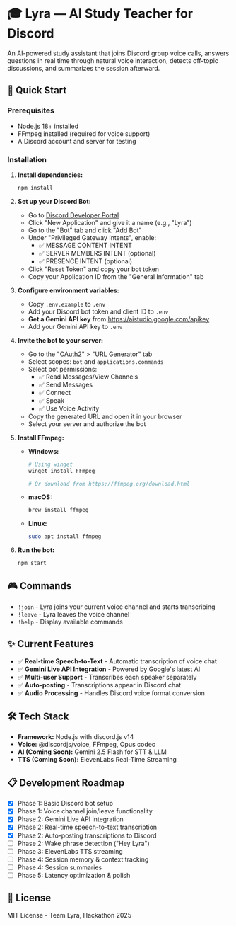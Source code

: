 # 🎓 Lyra — AI Study Teacher for Discord

An AI-powered study assistant that joins Discord group voice calls, answers questions in real time through natural voice interaction, detects off-topic discussions, and summarizes the session afterward.

## 🚀 Quick Start

### Prerequisites
- Node.js 18+ installed
- FFmpeg installed (required for voice support)
- A Discord account and server for testing

### Installation

1. **Install dependencies:**
   ```bash
   npm install
   ```

2. **Set up your Discord Bot:**
   - Go to [Discord Developer Portal](https://discord.com/developers/applications)
   - Click "New Application" and give it a name (e.g., "Lyra")
   - Go to the "Bot" tab and click "Add Bot"
   - Under "Privileged Gateway Intents", enable:
     - ✅ MESSAGE CONTENT INTENT
     - ✅ SERVER MEMBERS INTENT (optional)
     - ✅ PRESENCE INTENT (optional)
   - Click "Reset Token" and copy your bot token
   - Copy your Application ID from the "General Information" tab

3. **Configure environment variables:**
   - Copy `.env.example` to `.env`
   - Add your Discord bot token and client ID to `.env`
   - **Get a Gemini API key** from https://aistudio.google.com/apikey
   - Add your Gemini API key to `.env`

4. **Invite the bot to your server:**
   - Go to the "OAuth2" > "URL Generator" tab
   - Select scopes: `bot` and `applications.commands`
   - Select bot permissions:
     - ✅ Read Messages/View Channels
     - ✅ Send Messages
     - ✅ Connect
     - ✅ Speak
     - ✅ Use Voice Activity
   - Copy the generated URL and open it in your browser
   - Select your server and authorize the bot

5. **Install FFmpeg:**
   - **Windows:** 
     ```bash
     # Using winget
     winget install FFmpeg
     
     # Or download from https://ffmpeg.org/download.html
     ```
   - **macOS:** 
     ```bash
     brew install ffmpeg
     ```
   - **Linux:** 
     ```bash
     sudo apt install ffmpeg
     ```

6. **Run the bot:**
   ```bash
   npm start
   ```

## 🎮 Commands

- `!join` - Lyra joins your current voice channel and starts transcribing
- `!leave` - Lyra leaves the voice channel
- `!help` - Display available commands

## ✨ Current Features

- ✅ **Real-time Speech-to-Text** - Automatic transcription of voice chat
- ✅ **Gemini Live API Integration** - Powered by Google's latest AI
- ✅ **Multi-user Support** - Transcribes each speaker separately
- ✅ **Auto-posting** - Transcriptions appear in Discord chat
- ✅ **Audio Processing** - Handles Discord voice format conversion

## 🛠️ Tech Stack

- **Framework:** Node.js with discord.js v14
- **Voice:** @discordjs/voice, FFmpeg, Opus codec
- **AI (Coming Soon):** Gemini 2.5 Flash for STT & LLM
- **TTS (Coming Soon):** ElevenLabs Real-Time Streaming

## 📋 Development Roadmap

- [x] Phase 1: Basic Discord bot setup
- [x] Phase 1: Voice channel join/leave functionality
- [x] Phase 2: Gemini Live API integration
- [x] Phase 2: Real-time speech-to-text transcription
- [x] Phase 2: Auto-posting transcriptions to Discord
- [ ] Phase 2: Wake phrase detection ("Hey Lyra")
- [ ] Phase 3: ElevenLabs TTS streaming
- [ ] Phase 4: Session memory & context tracking
- [ ] Phase 4: Session summaries
- [ ] Phase 5: Latency optimization & polish

## 📝 License

MIT License - Team Lyra, Hackathon 2025
